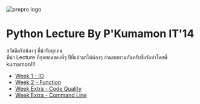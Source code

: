 ![prepro logo](../pic/logo-banner.png)
# Python Lecture By P'Kumamon IT'14
สวัสดีครับน้องๆ ที่น่ารักทุกคน <br>
พี่นำ Lecture ที่สุดยอดของพี่ๆ ปีที่แล้วมาให้น้องๆ อ่านทบทวนกันครับซึ่่งจัดทำโดยพี่ kumamon!!!
<br>

* [Week 1 - IO](https://github.com/itforge-eros/PreProgramming2018-Docs/blob/master/Lecture/Week%201%20-%20IO.md)
* [Week 2 - Function](https://github.com/itforge-eros/PreProgramming2018-Docs/blob/master/Lecture/Week%202%20-%20Functions.md)
* [Week Extra - Code Quality](https://github.com/itforge-eros/PreProgramming2018-Docs/blob/master/Lecture/Week%20Extra%20-%20Code%20Quality.md)
* [Week Extra - Command Line](https://github.com/itforge-eros/PreProgramming2018-Docs/blob/master/Lecture/Week%20Extra%20-%20Command%20Line.md)

